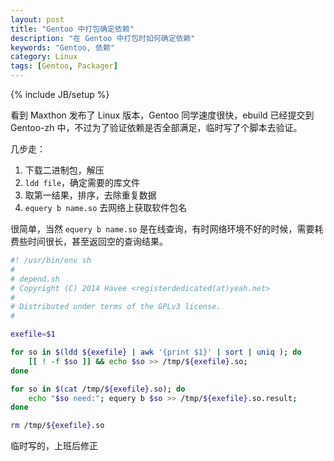 ```yaml
---
layout: post
title: "Gentoo 中打包确定依赖"
description: "在 Gentoo 中打包时如何确定依赖"
keywords: "Gentoo, 依赖"
category: Linux
tags: [Gentoo, Packager]
---
```

{% include JB/setup %}

看到 Maxthon 发布了 Linux 版本，Gentoo 同学速度很快，ebuild 已经提交到 Gentoo-zh 中，不过为了验证依赖是否全部满足，临时写了个脚本去验证。

几步走：

1. 下载二进制包，解压
2. `ldd file`，确定需要的库文件
3. 取第一结果，排序，去除重复数据
4. `equery b name.so` 去网络上获取软件包名

<!-- more -->
很简单，当然 `equery b name.so` 是在线查询，有时网络环境不好的时候，需要耗费些时间很长，甚至返回空的查询结果。

```bash
#! /usr/bin/env sh
#
# depend.sh
# Copyright (C) 2014 Havee <registerdedicated(at)yeah.net>
#
# Distributed under terms of the GPLv3 license.
#

exefile=$1

for so in $(ldd ${exefile} | awk '{print $1}' | sort | uniq ); do
    [[ ! -f $so ]] && echo $so >> /tmp/${exefile}.so;
done

for so in $(cat /tmp/${exefile}.so); do
    echo "$so need:"; equery b $so >> /tmp/${exefile}.so.result;
done

rm /tmp/${exefile}.so
```

临时写的，上班后修正
